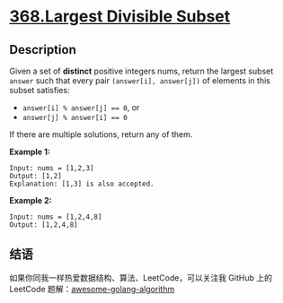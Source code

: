 # [368.Largest Divisible Subset][title]

## Description
Given a set of __distinct__ positive integers nums, return the largest subset `answer` such that every pair `(answer[i], answer[j])` of elements in this subset satisfies:
- `answer[i] % answer[j] == 0`, or
- `answer[j] % answer[i] == 0`

If there are multiple solutions, return any of them.

**Example 1:**

```
Input: nums = [1,2,3]
Output: [1,2]
Explanation: [1,3] is also accepted.
```

__Example 2:__

```
Input: nums = [1,2,4,8]
Output: [1,2,4,8]
```


## 结语

如果你同我一样热爱数据结构、算法、LeetCode，可以关注我 GitHub 上的 LeetCode 题解：[awesome-golang-algorithm][me]

[title]: https://leetcode.com/problems/largest-divisible-subset/
[me]: https://github.com/Golang-Solutions/awesome-golang-algorithm

